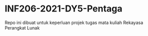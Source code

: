 # INF206-2021-DY5-Pentaga
Repo ini dibuat untuk keperluan projek tugas mata kuliah Rekayasa Perangkat Lunak
